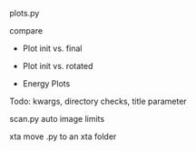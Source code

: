 plots.py

compare
- Plot init vs. final
- Plot init vs. rotated

- Energy Plots

Todo:
kwargs, directory checks, title parameter

scan.py
auto image limits

xta
move .py to an xta folder